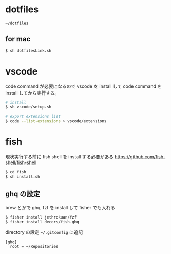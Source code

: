 # dotfiles

```
~/dotfiles
```

## for mac

```bash
$ sh dotfilesLink.sh
```

# vscode

code command が必要になるので vscode を install して code command を install してから実行する。

```bash
# install
$ sh vscode/setup.sh

# export extensions list
$ code --list-extensions > vscode/extensions
```

# fish

現状実行する前に fish shell を install する必要がある
https://github.com/fish-shell/fish-shell

```bash
$ cd fish
$ sh install.sh
```

## ghq の設定

brew とかで ghq, fzf を install して fisher でも入れる

```bash
$ fisher install jethrokuan/fzf
$ fisher install decors/fish-ghq
```

directory の設定
`~/.gitconfig` に追記
```.gitconfig
[ghq]
  root = ~/Repositories
```
